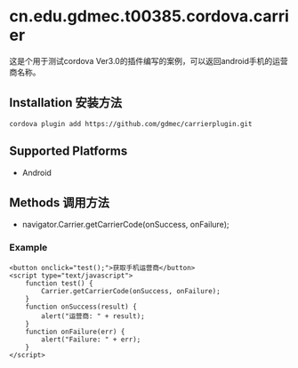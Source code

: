<!---
    Licensed to the Apache Software Foundation (ASF) under one
    or more contributor license agreements.  See the NOTICE file
    distributed with this work for additional information
    regarding copyright ownership.  The ASF licenses this file
    to you under the Apache License, Version 2.0 (the
    "License"); you may not use this file except in compliance
    with the License.  You may obtain a copy of the License at

      http://www.apache.org/licenses/LICENSE-2.0

    Unless required by applicable law or agreed to in writing,
    software distributed under the License is distributed on an
    "AS IS" BASIS, WITHOUT WARRANTIES OR CONDITIONS OF ANY
    KIND, either express or implied.  See the License for the
    specific language governing permissions and limitations
    under the License.
-->

# cn.edu.gdmec.t00385.cordova.carrier

这是个用于测试cordova Ver3.0的插件编写的案例，可以返回android手机的运营商名称。

## Installation 安装方法

    cordova plugin add https://github.com/gdmec/carrierplugin.git

## Supported Platforms

- Android

## Methods 调用方法

- navigator.Carrier.getCarrierCode(onSuccess, onFailure);



### Example

    <button onclick="test();">获取手机运营商</button>
    <script type="text/javascript">
        function test() {
            Carrier.getCarrierCode(onSuccess, onFailure);
        }
        function onSuccess(result) {
            alert("运营商: " + result);
        }
        function onFailure(err) {
            alert("Failure: " + err);
        }
    </script>
